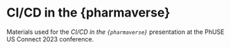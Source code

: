 # CI/CD in the {pharmaverse}

Materials used for the _CI/CD in the `{pharmaverse}`_ presentation at the PhUSE US Connect 2023 conference.
